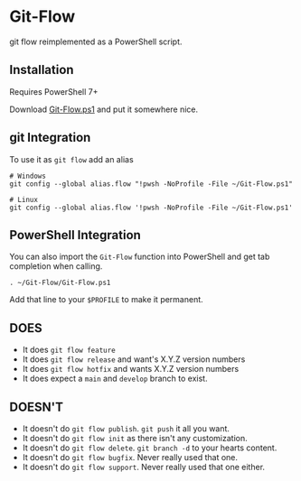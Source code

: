 # Git-Flow

git flow reimplemented as a PowerShell script.

## Installation

Requires PowerShell 7+

Download [Git-Flow.ps1](Git-Flow.ps1) and put it somewhere nice.

## git Integration

To use it as `git flow` add an alias

    # Windows
    git config --global alias.flow "!pwsh -NoProfile -File ~/Git-Flow.ps1"

    # Linux
    git config --global alias.flow '!pwsh -NoProfile -File ~/Git-Flow.ps1'

## PowerShell Integration

You can also import the `Git-Flow` function into PowerShell and get tab completion when calling.

    . ~/Git-Flow/Git-Flow.ps1

Add that line to your `$PROFILE` to make it permanent.


## DOES

- It does `git flow feature`
- It does `git flow release` and want's X.Y.Z version numbers
- It does `git flow hotfix` and wants X.Y.Z version numbers
- It does expect a `main` and `develop` branch to exist.

## DOESN'T

- It doesn't do `git flow publish`. `git push` it all you want.
- It doesn't do `git flow init` as there isn't any customization.
- It doesn't do `git flow delete`. `git branch -d` to your hearts content.
- It doesn't do `git flow bugfix`. Never really used that one.
- It doesn't do `git flow support`. Never really used that one either.

